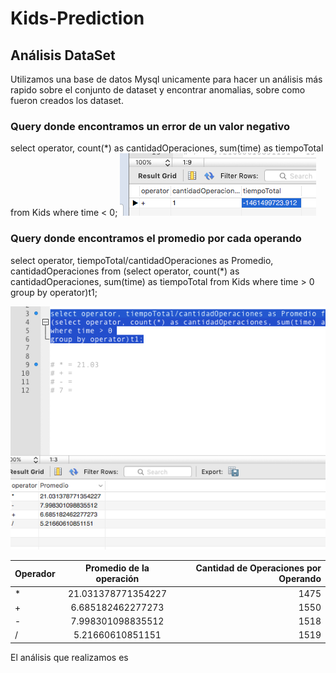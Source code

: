 
# Kids-Prediction
## Análisis DataSet


Utilizamos una base de datos Mysql unicamente para hacer un análisis más rapido sobre el conjunto de dataset y encontrar anomalias, sobre como fueron creados los dataset.

### Query donde encontramos un error de un valor negativo
select operator, count(*) as cantidadOperaciones, sum(time) as tiempoTotal from Kids
where time < 0;
![alt text](images/error1.png)


### Query donde encontramos el promedio por cada operando
select operator, tiempoTotal/cantidadOperaciones as Promedio, cantidadOperaciones from
(select operator, count(*) as cantidadOperaciones, sum(time) as tiempoTotal from Kids
where time > 0
group by operator)t1;

![alt text](images/promedios.png)


| Operador        | Promedio de la operación           | Cantidad de Operaciones por Operando  |
| ------------- |:-------------:| -----:|
| *     | 21.031378771354227    |   1475 |
| +     | 6.685182462277273     |   1550 |
| -     | 7.998301098835512     |   1518 |
| /     | 5.21660610851151      |   1519 |



 El análisis que realizamos es 
